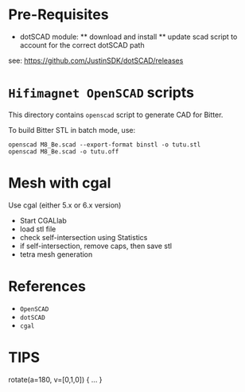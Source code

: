 # Pre-Requisites

* dotSCAD module:
** download and install
** update scad script to account for the correct dotSCAD path

see: https://github.com/JustinSDK/dotSCAD/releases

# `Hifimagnet OpenSCAD` scripts

This directory contains `openscad` script to generate CAD for Bitter.

To build Bitter STL in batch mode, use:

```
openscad M8_Be.scad --export-format binstl -o tutu.stl
openscad M8_Be.scad -o tutu.off
```

# Mesh with cgal

Use cgal (either 5.x or 6.x version)
- Start CGALlab
- load stl file
- check self-intersection using Statistics
- if self-intersection, remove caps, then save stl
- tetra mesh generation

# References

* `OpenSCAD`
* `dotSCAD`
* `cgal`

# TIPS

rotate(a=180, v=[0,1,0]) { ... }
